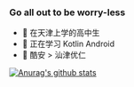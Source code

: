 ###  Go all out to be worry-less

- 🐶 在天津上学的高中生
- 🌱 正在学习 Kotlin Android
- 💬 酷安 > 汕津优仁

[![Anurag's github stats](https://github-readme-stats.vercel.app/api?username=worri2004&show_icons=true)](https://github.com/anuraghazra/github-readme-stats)
